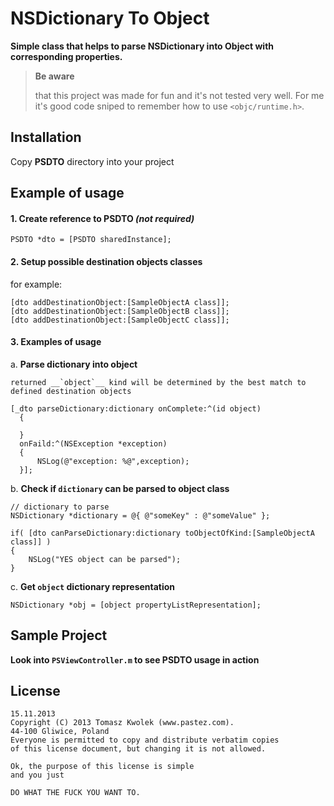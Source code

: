 NSDictionary To Object
==========================

__Simple class that helps to parse NSDictionary into Object with corresponding properties.__

> __Be aware__
> 
> that this project was made for fun and it's not tested very well. For me it's good code sniped to remember how to use `<objc/runtime.h>`.

## Installation

Copy __PSDTO__ directory into your project

## Example of usage

#### 1. Create reference to __PSDTO__ *(not required)*
   
   ```
   PSDTO *dto = [PSDTO sharedInstance];
   ```
#### 2. Setup possible destination objects classes
   
   for example:
   
   ```
   [dto addDestinationObject:[SampleObjectA class]];
   [dto addDestinationObject:[SampleObjectB class]];
   [dto addDestinationObject:[SampleObjectC class]];
   ```

#### 3. Examples of usage

  a. __Parse dictionary into object__
  
    returned __`object`__ kind will be determined by the best match to defined destination objects
  
  ```
  [_dto parseDictionary:dictionary onComplete:^(id object)
    {
        
    } 
    onFaild:^(NSException *exception)
    {
        NSLog(@"exception: %@",exception);
    }];
  ```
  
  b. __Check if `dictionary` can be parsed to object class__
  
  ```
  // dictionary to parse
  NSDictionary *dictionary = @{ @"someKey" : @"someValue" };
  
  if( [dto canParseDictionary:dictionary toObjectOfKind:[SampleObjectA class]] )
  {
      NSLog("YES object can be parsed");
  }
  ```
  
  c. __Get `object` dictionary representation__
  
  ```
  NSDictionary *obj = [object propertyListRepresentation];
  ```
  
  
## Sample Project

__Look into `PSViewController.m` to see PSDTO usage in action__

## License

```
15.11.2013
Copyright (C) 2013 Tomasz Kwolek (www.pastez.com).
44-100 Gliwice, Poland
Everyone is permitted to copy and distribute verbatim copies
of this license document, but changing it is not allowed.

Ok, the purpose of this license is simple
and you just

DO WHAT THE FUCK YOU WANT TO.
```
